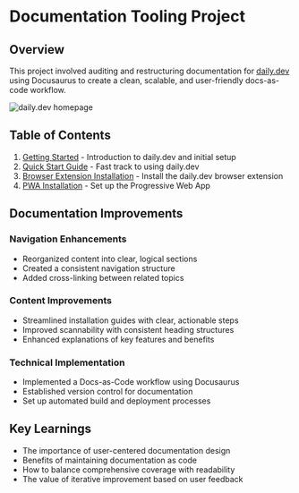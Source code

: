 # Documentation Tooling Project

## Overview
This project involved auditing and restructuring documentation for [daily.dev](https://daily.dev) using Docusaurus to create a clean, scalable, and user-friendly docs-as-code workflow.

![daily.dev homepage](/img/daily-dev-homepage.png)

## Table of Contents

1. [Getting Started](getting-started) - Introduction to daily.dev and initial setup
2. [Quick Start Guide](guides/quick-start-guide) - Fast track to using daily.dev
3. [Browser Extension Installation](guides/browser-extension-installation-guide) - Install the daily.dev browser extension
4. [PWA Installation](guides/pwa-installation-guide) - Set up the Progressive Web App

## Documentation Improvements

### Navigation Enhancements
- Reorganized content into clear, logical sections
- Created a consistent navigation structure
- Added cross-linking between related topics

### Content Improvements
- Streamlined installation guides with clear, actionable steps
- Improved scannability with consistent heading structures
- Enhanced explanations of key features and benefits

### Technical Implementation
- Implemented a Docs-as-Code workflow using Docusaurus
- Established version control for documentation
- Set up automated build and deployment processes

## Key Learnings
- The importance of user-centered documentation design
- Benefits of maintaining documentation as code
- How to balance comprehensive coverage with readability
- The value of iterative improvement based on user feedback
